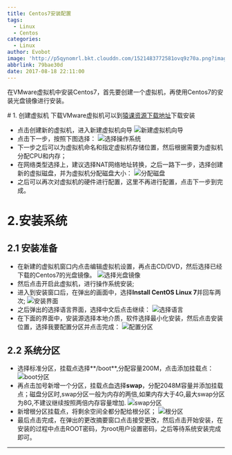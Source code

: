 ```yaml
---
title: Centos7安装配置
tags:
  - Linux
  - Centos
categories:
  - Linux
author: Evobot
image: 'http://p5qynomrl.bkt.clouddn.com/1521483772581ovq9z70a.png?imageslim'
abbrlink: 79bae30d
date: 2017-08-18 22:11:00
---
```

在VMware虚拟机中安装Centos7，首先要创建一个虚拟机，再使用Centos7的安装光盘镜像进行安装。
<!--more-->
# 1. 创建虚拟机
下载VMware虚拟机可以到[猿课资源下载地址](http://r.aminglinux.com)下载安装
- 点击创建新的虚拟机，进入新建虚拟机向导
![新建虚拟机向导](http://p5qynomrl.bkt.clouddn.com/1521483772581ovq9z70a.png?imageslim)
- 点击下一步，按照下图选择：
![选择操作系统](http://p5qynomrl.bkt.clouddn.com/1521483882928d57huceg.png?imageslim)
- 下一步之后可以为虚拟机命名和指定虚拟机存储位置，然后根据需要为虚拟机分配CPU和内存；
- 在网络类型选择上，建议选择NAT网络地址转换，之后一路下一步，选择创建新的虚拟磁盘，并为虚拟机分配磁盘大小：
![分配磁盘](http://p5qynomrl.bkt.clouddn.com/1521484161120xv8g8slh.png?imageslim)
- 之后可以再次对虚拟机的硬件进行配置，这里不再进行配置，点击下一步到完成。
# 2.安装系统
## 2.1 安装准备
- 在新建的虚拟机窗口内点击编辑虚拟机设置，再点击CD/DVD，然后选择已经下载的Centos7的光盘镜像。
![选择光盘镜像](http://p5qynomrl.bkt.clouddn.com/1521484660545p3c3lret.png?imageslim)
- 然后点击开启此虚拟机，进行操作系统安装;
- 进入到安装窗口后，在弹出的画面中，选择**Install CentOS Linux 7**并回车两次;
![安装界面](http://p5qynomrl.bkt.clouddn.com/1521484814296webaenyu.png?imageslim)
- 之后弹出的选择语言界面，选择中文后点击继续：
![选择语言](http://p5qynomrl.bkt.clouddn.com/1521485023345lpdog8f2.png?imageslim)
- 在下面的界面中，安装源选择本地介质，软件选择最小化安装，然后点击安装位置，选择我要配置分区并点击完成：
![配置分区](http://p5qynomrl.bkt.clouddn.com/1521485274469dyyh8af6.png?imageslim)
## 2.2 系统分区
- 选择标准分区，挂载点选择**/boot**,分配容量200M，点击添加挂载点：
![boot分区](http://p5qynomrl.bkt.clouddn.com/15214855901880dtt7vj5.png?imageslim)
- 再点击加号新增一个分区，挂载点血选择**swap**，分配2048M容量并添加挂载点；磁盘分区时,swap分区一般为内存的两倍,如果内存大于4G,最大swap分区为8G,不建议继续按照两倍内存容量增加.
![swap分区](http://p5qynomrl.bkt.clouddn.com/1521485815266oe8jxf63.png?imageslim)
- 新增根分区挂载点，将剩余空间全都分配给根分区；
![根分区](http://p5qynomrl.bkt.clouddn.com/1521485944458djss9n9e.png?imageslim)
- 最后点击完成，在弹出的更改摘要窗口点击接受更改，然后点击开始安装，在安装的过程中点击ROOT密码，为root用户设置密码，之后等待系统安装完成即可。
---
